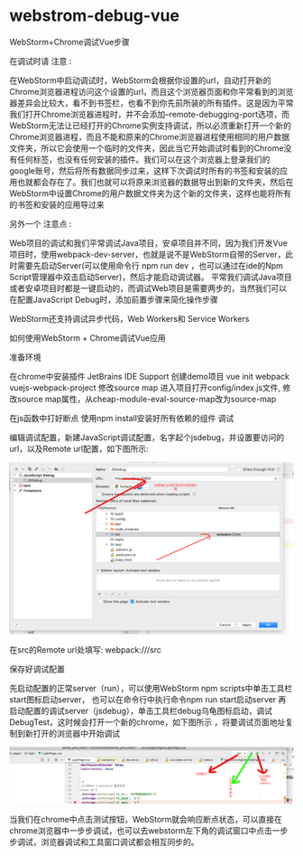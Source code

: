 # webstrom-debug-vue
WebStorm+Chrome调试Vue步骤


在调试时请 注意 :

在WebStorm中启动调试时，WebStorm会根据你设置的url，自动打开新的Chrome浏览器进程访问这个设置的url，而且这个浏览器页面和你平常看到的浏览器差异会比较大，看不到书签栏，也看不到你先前所装的所有插件。这是因为平常我们打开Chrome浏览器进程时，并不会添加–remote-debugging-port选项，而WebStorm无法让已经打开的Chrome实例支持调试，所以必须重新打开一个新的Chrome浏览器进程，而且不能和原来的Chrome浏览器进程使用相同的用户数据文件夹，所以它会使用一个临时的文件夹，因此当它开始调试时看到的Chrome没有任何标签，也没有任何安装的插件。我们可以在这个浏览器上登录我们的google账号，然后将所有数据同步过来，这样下次调试时所有的书签和安装的应用也就都会存在了。我们也就可以将原来浏览器的数据导出到新的文件夹，然后在WebStorm中设置Chrome的用户数据文件夹为这个新的文件夹，这样也能将所有的书签和安装的应用导过来

另外一个 注意点 :

Web项目的调试和我们平常调试Java项目，安卓项目并不同，因为我们开发Vue项目时，使用webpack-dev-server，也就是说不是WebStorm自带的Server，此时需要先启动Server(可以使用命令行 npm run dev ，也可以通过在ide的Npm Script管理器中双击启动Server)，然后才能启动调试器。 平常我们调试Java项目或者安卓项目时都是一键启动的，而调试Web项目是需要两步的，当然我们可以在配置JavaScript Debug时，添加前置步骤来简化操作步骤

WebStorm还支持调试异步代码，Web Workers和 Service Workers

如何使用WebStorm + Chrome调试Vue应用

准备环境

在chrome中安装插件 JetBrains IDE Support
创建demo项目 vue init webpack vuejs-webpack-project
修改source map
       进入项目打开config/index.js文件, 修改source map属性，从cheap-module-eval-source-map改为source-map 
       
在js函数中打好断点
使用npm install安装好所有依赖的组件
调试

编辑调试配置，新建JavaScript调试配置，名字起个jsdebug，并设置要访问的url，以及Remote url配置，如下图所示:
       
![图片](https://github.com/sujiewen/webstrom-debug-vue/blob/master/%E6%88%AA%E5%B1%8F2020-02-27%E4%B8%8B%E5%8D%884.51.23.png)

在src的Remote url处填写: webpack:///src

保存好调试配置

先启动配置的正常server（run），可以使用WebStorm npm scripts中单击工具栏start图标启动server， 也可以在命令行中执行命令npm run start启动server
再启动配置的调试server（jsdebug），单击工具栏debug乌龟图标启动，调试DebugTest，这时候会打开一个新的chrome，如下图所示 ，将要调试页面地址复制到新打开的浏览器中开始调试


![图片](https://github.com/sujiewen/webstrom-debug-vue/blob/master/%E6%88%AA%E5%B1%8F2020-02-27%E4%B8%8B%E5%8D%885.04.29.png)

当我们在chrome中点击测试按钮，WebStorm就会响应断点状态，可以直接在chrome浏览器中一步步调试，也可以去webstorm左下角的调试窗口中点击一步步调试，浏览器调试和工具窗口调试都会相互同步的。




